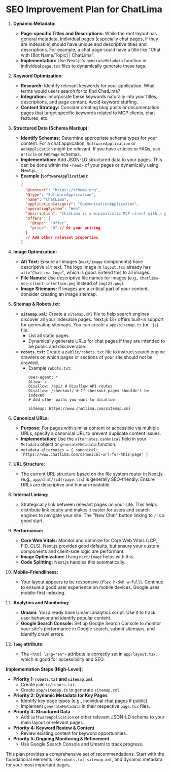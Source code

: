# SEO Improvement Plan for ChatLima

1.  **Dynamic Metadata:**
    *   **Page-specific Titles and Descriptions:** While the root layout has general metadata, individual pages (especially chat pages, if they are indexable) should have unique and descriptive titles and descriptions. For example, a chat page could have a title like "Chat with [Bot Name/Topic] | ChatLima".
    *   **Implementation:** Use Next.js's `generateMetadata` function in individual `page.tsx` files to dynamically generate these tags.

2.  **Keyword Optimization:**
    *   **Research:** Identify relevant keywords for your application. What terms would users search for to find ChatLima?
    *   **Integration:** Incorporate these keywords naturally into your titles, descriptions, and page content. Avoid keyword stuffing.
    *   **Content Strategy:** Consider creating blog posts or documentation pages that target specific keywords related to MCP clients, chat features, etc.

3.  **Structured Data (Schema Markup):**
    *   **Identify Schemas:** Determine appropriate schema types for your content. For a chat application, `SoftwareApplication` or `WebApplication` might be relevant. If you have articles or FAQs, use `Article` or `FAQPage` schemas.
    *   **Implementation:** Add JSON-LD structured data to your pages. This can be done within the `<head>` of your pages or dynamically using Next.js.
    *   **Example (`SoftwareApplication`):**
        ```json
        {
          "@context": "https://schema.org",
          "@type": "SoftwareApplication",
          "name": "ChatLima",
          "applicationCategory": "CommunicationApplication",
          "operatingSystem": "Web",
          "description": "ChatLima is a minimalistic MCP client with a good feature set.",
          "offers": {
            "@type": "Offer",
            "price": "0" // Or your pricing
          }
          // Add other relevant properties
        }
        ```

4.  **Image Optimization:**
    *   **Alt Text:** Ensure all images (`next/image` components) have descriptive `alt` text. The logo image in `layout.tsx` already has `alt="ChatLima logo"`, which is good. Extend this to all images.
    *   **File Names:** Use descriptive file names for images (e.g., `chatlima-mcp-client-interface.png` instead of `img123.png`).
    *   **Image Sitemaps:** If images are a critical part of your content, consider creating an image sitemap.

5.  **Sitemap & Robots.txt:**
    *   **`sitemap.xml`:** Create a `sitemap.xml` file to help search engines discover all your indexable pages. Next.js 13+ offers built-in support for generating sitemaps. You can create a `app/sitemap.ts` (or `.js`) file.
        *   List all static pages.
        *   Dynamically generate URLs for chat pages if they are intended to be public and discoverable.
    *   **`robots.txt`:** Create a `public/robots.txt` file to instruct search engine crawlers on which pages or sections of your site should not be crawled.
        *   Example `robots.txt`:
            ```
            User-agent: *
            Allow: /
            Disallow: /api/ # Disallow API routes
            Disallow: /checkout/ # If checkout pages shouldn't be indexed
            # Add other paths you want to disallow

            Sitemap: https://www.chatlima.com/sitemap.xml
            ```

6.  **Canonical URLs:**
    *   **Purpose:** For pages with similar content or accessible via multiple URLs, specify a canonical URL to prevent duplicate content issues.
    *   **Implementation:** Use the `alternates.canonical` field in your `Metadata` object or `generateMetadata` function.
    *   `metadata.alternates = { canonical: 'https://www.chatlima.com/canonical-url-for-this-page' }`

7.  **URL Structure:**
    *   The current URL structure based on the file system router in Next.js (e.g., `app/chat/[id]/page.tsx`) is generally SEO-friendly. Ensure URLs are descriptive and human-readable.

8.  **Internal Linking:**
    *   Strategically link between relevant pages on your site. This helps distribute link equity and makes it easier for users and search engines to navigate your site. The "New Chat" button linking to `/` is a good start.

9.  **Performance:**
    *   **Core Web Vitals:** Monitor and optimize for Core Web Vitals (LCP, FID, CLS). Next.js provides good defaults, but ensure your custom components and client-side logic are performant.
    *   **Image Optimization:** Using `next/image` helps with this.
    *   **Code Splitting:** Next.js handles this automatically.

10. **Mobile-Friendliness:**
    *   Your layout appears to be responsive (`flex h-dvh w-full`). Continue to ensure a good user experience on mobile devices. Google uses mobile-first indexing.

11. **Analytics and Monitoring:**
    *   **Umami:** You already have Umami analytics script. Use it to track user behavior and identify popular content.
    *   **Google Search Console:** Set up Google Search Console to monitor your site's performance in Google search, submit sitemaps, and identify crawl errors.

12. **`lang` attribute:**
    *   The `<html lang="en">` attribute is correctly set in `app/layout.tsx`, which is good for accessibility and SEO.

**Implementation Steps (High-Level):**

*   **Priority 1: `robots.txt` and `sitemap.xml`**
    *   Create `public/robots.txt`.
    *   Create `app/sitemap.ts` to generate `sitemap.xml`.
*   **Priority 2: Dynamic Metadata for Key Pages**
    *   Identify key page types (e.g., individual chat pages if public).
    *   Implement `generateMetadata` in their respective `page.tsx` files.
*   **Priority 3: Structured Data**
    *   Add `SoftwareApplication` or other relevant JSON-LD schema to your main layout or relevant pages.
*   **Priority 4: Keyword Review & Content**
    *   Review existing content for keyword opportunities.
*   **Priority 5: Ongoing Monitoring & Refinement**
    *   Use Google Search Console and Umami to track progress.

This plan provides a comprehensive set of recommendations. Start with the foundational elements like `robots.txt`, `sitemap.xml`, and dynamic metadata for your most important pages. 